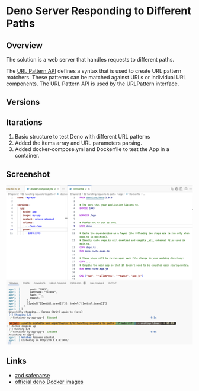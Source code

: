 # Deno Server Responding to Different Paths

## Overview

The solution is a web server that handles requests to different paths. 

The [URL Pattern API](https://developer.mozilla.org/en-US/docs/Web/API/URL_Pattern_API) defines a syntax that is used to create URL pattern matchers. These patterns can be matched against URLs or individual URL components. The URL Pattern API is used by the URLPattern interface.

## Versions

## Itarations

1. Basic structure to test Deno with different URL patterns
2. Added the items array and URL parameters parsing.
3. Added docker-compose.yml and Dockerfile to test the App in a container.
    


## Screenshot

![screenshot](screenshot2.png)

## Links
- [zod safeparse](https://zod.dev/?id=safeparse)
- [official deno Docker images](https://github.com/denoland/deno_docker)
